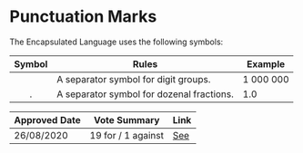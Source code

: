 # Punctuation Marks

The Encapsulated Language uses the following symbols:

| Symbol  | Rules                                     | Example   |
| :-----: | ----------------------------------------- | --------- |
|         | A separator symbol for digit groups.      | 1 000 000 |
| .       | A separator symbol for dozenal fractions. | 1.0       |

| Approved Date |    Vote Summary    | Link                                                                                                                    |
| ------------- | :----------------: | ----------------------------------------------------------------------------------------------------------------------- |
| 26/08/2020    | 19 for / 1 against | [See](https://www.reddit.com/r/EncapsulatedLanguage/comments/ifo9gh/official_proposal_vote_to_officialize_a_separator/) |
